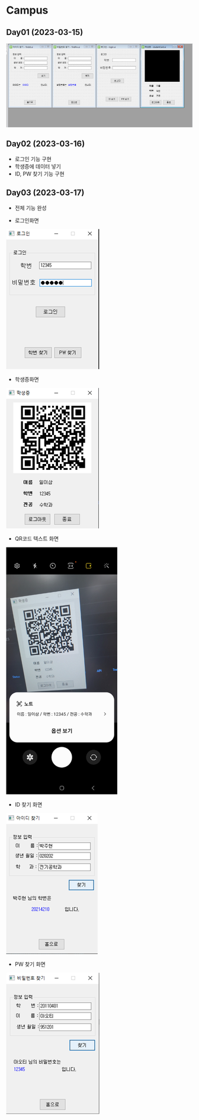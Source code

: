 # Campus

## Day01 (2023-03-15)
![전체 화면들](https://raw.githubusercontent.com/Tarel-IoT-PK/Campus/main/images/AllWindow.png?token=GHSAT0AAAAAAB6EE3SUJZDMDVWXRUEUTSQ2ZAUDFTA)

## Day02 (2023-03-16)
- 로그인 기능 구현
- 학생증에 데이터 넣기
- ID, PW 찾기 기능 구현

## Day03 (2023-03-17)
- 전체 기능 완성

- 로그인화면

![로그인화면](https://raw.githubusercontent.com/Tarel-IoT-PK/Campus/main/images/Home.png?token=GHSAT0AAAAAAB6EE3SVI5LLXJXTC4BPEGPOZAUDGHA)

- 학생증화면

![학생증 화면](https://raw.githubusercontent.com/Tarel-IoT-PK/Campus/main/images/studentcard.png?token=GHSAT0AAAAAAB6EE3SVL4XOVWOJFIDSYUI4ZAUDAKQ)

- QR코드 텍스트 화면

<img src="https://raw.githubusercontent.com/Tarel-IoT-PK/Campus/main/images/QRtext.jpg?token=GHSAT0AAAAAAB6EE3SUWV6T2M6UO7FMUV32ZAUDB2Q" width = "300" />

- ID 찾기 화면

![ID찾기 화면](https://raw.githubusercontent.com/Tarel-IoT-PK/Campus/main/images/findID.png?token=GHSAT0AAAAAAB6EE3SVILAERMHKMJKH4R2YZAUDJQQ)

- PW 찾기 화면

![PW찾기 화면](https://raw.githubusercontent.com/Tarel-IoT-PK/Campus/main/images/findPW.png?token=GHSAT0AAAAAAB6EE3SV2C2TK7PIXENKZRCWZAUDKEA)


